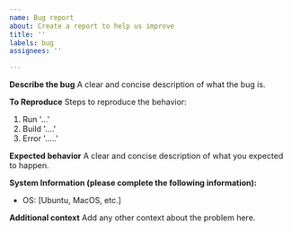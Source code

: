 ```yaml
---
name: Bug report
about: Create a report to help us improve
title: ''
labels: bug
assignees: ''

---
```


**Describe the bug**
A clear and concise description of what the bug is.

**To Reproduce**
Steps to reproduce the behavior:
1. Run '...'
2. Build '....'
3. Error '.....'

**Expected behavior**
A clear and concise description of what you expected to happen.

**System Information (please complete the following information):**
 - OS: [Ubuntu, MacOS, etc.]

**Additional context**
Add any other context about the problem here.
